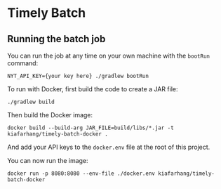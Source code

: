 # Timely Batch

## Running the batch job

You can run the job at any time on your own machine with the `bootRun` command:

```
NYT_API_KEY={your key here} ./gradlew bootRun
```

To run with Docker, first build the code to create a JAR file:

```
./gradlew build
```

Then build the Docker image:

```
docker build --build-arg JAR_FILE=build/libs/*.jar -t kiafarhang/timely-batch-docker .
```

And add your API keys to the `docker.env` file at the root of this project.

You can now run the image:

```
docker run -p 8080:8080 --env-file ./docker.env kiafarhang/timely-batch-docker
```